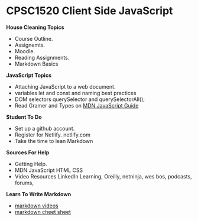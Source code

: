# CPSC1520 Client Side JavaScript

__House Cleaning Topics__
- Course Outline.
- Assignemts.  
- Moodle.
- Reading Assignments.
- Markdown Basics

__JavaScript Topics__
- Attaching JavaScript to a web document.
- variables let and const and naming best practices
- DOM selectors   querySelector and querySelectorAll();
- Read Gramer and Types on   [MDN JavaScript Guide]( https://developer.mozilla.org/en-US/docs/Web/JavaScript/Guide/Grammar_and_Types)

__Student To Do__
- Set up a github account.
- Register for Netlify. netlify.com
- Take the time to lean Markdown


__Sources For Help__ 
- Getting Help.
- MDN JavaScript HTML CSS
- Video Resources LinkedIn Learning, Oreilly, netninja, wes bos, podcasts, forums, 

__Learn To Write Markdown__
- [markdown videos](https://wesbos.com/mastering-markdown)
- [markdown cheet sheet](https://github.com/adam-p/markdown-here/wiki/Markdown-Cheatsheet)


